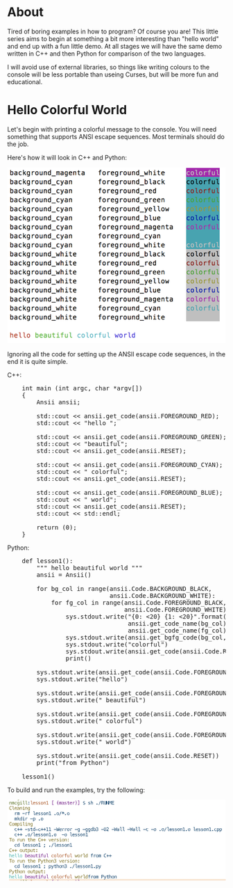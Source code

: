 About
=====

Tired of boring examples in how to program? Of course you are! This little
series aims to begin at something a bit more interesting than "hello world"
and end up with a fun little demo. At all stages we will have the same demo
written in C++ and then Python for comparison of the two languages. 

I will avoid use of external libraries, so things like writing colours to
the console will be less portable than useing Curses, but will be more fun
and educational.

Hello Colorful World
====================

Let's begin with printing a colorful message to the console. You will need
something that supports ANSI escape sequences. Most terminals should do the
job. 

Here's how it will look in C++ and Python:

![Alt text](lesson1/screenshot.png?raw=true "hello colorful world")

Ignoring all the code for setting up the ANSII escape code sequences, in
the end it is quite simple.

C++:

<pre>
    int main (int argc, char *argv[])
    {
        Ansii ansii;

        std::cout << ansii.get_code(ansii.FOREGROUND_RED);
        std::cout << "hello ";

        std::cout << ansii.get_code(ansii.FOREGROUND_GREEN);
        std::cout << "beautiful";
        std::cout << ansii.get_code(ansii.RESET);

        std::cout << ansii.get_code(ansii.FOREGROUND_CYAN);
        std::cout << " colorful";
        std::cout << ansii.get_code(ansii.RESET);

        std::cout << ansii.get_code(ansii.FOREGROUND_BLUE);
        std::cout << " world";
        std::cout << ansii.get_code(ansii.RESET);
        std::cout << std::endl;

        return (0);
    }
</pre>

Python:

<pre>
    def lesson1():
        """ hello beautiful world """
        ansii = Ansii()
    
        for bg_col in range(ansii.Code.BACKGROUND_BLACK,
                            ansii.Code.BACKGROUND_WHITE):
            for fg_col in range(ansii.Code.FOREGROUND_BLACK,
                                ansii.Code.FOREGROUND_WHITE):
                sys.stdout.write("{0: <20} {1: <20}".format(\
                                 ansii.get_code_name(bg_col),
                                 ansii.get_code_name(fg_col)))
                sys.stdout.write(ansii.get_bgfg_code(bg_col, fg_col))
                sys.stdout.write("colorful")
                sys.stdout.write(ansii.get_code(ansii.Code.RESET))
                print()
    
        sys.stdout.write(ansii.get_code(ansii.Code.FOREGROUND_RED))
        sys.stdout.write("hello")
    
        sys.stdout.write(ansii.get_code(ansii.Code.FOREGROUND_GREEN))
        sys.stdout.write(" beautiful")
    
        sys.stdout.write(ansii.get_code(ansii.Code.FOREGROUND_CYAN))
        sys.stdout.write(" colorful")
    
        sys.stdout.write(ansii.get_code(ansii.Code.FOREGROUND_BLUE))
        sys.stdout.write(" world")
    
        sys.stdout.write(ansii.get_code(ansii.Code.RESET))
        print("from Python")
    
    lesson1()
</pre>

To build and run the examples, try the following:

![Alt text](lesson1/screenshot2.png?raw=true "hello colorful world")
